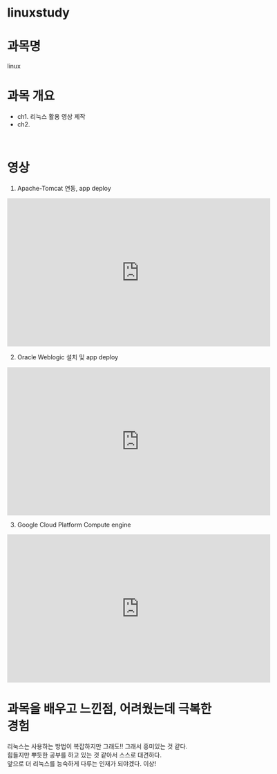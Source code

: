 # linuxstudy
# 과목명 
linux
<br>

# 과목 개요
 - ch1. 리눅스 활용 영상 제작
 - ch2.
<br>

# 영상
1. Apache-Tomcat 연동, app deploy
<iframe width="608.5" height="342.5" src="https://www.youtube.com/embed/3A3nLblKf8M" title="YouTube video player" frameborder="0" allow="accelerometer; autoplay; clipboard-write; encrypted-media; gyroscope; picture-in-picture" allowfullscreen></iframe>
<br>

2. Oracle Weblogic 설치 및 app deploy
<iframe width="608.5" height="342.5" src="https://www.youtube.com/embed/saLX5pNd9As" title="YouTube video player" frameborder="0" allow="accelerometer; autoplay; clipboard-write; encrypted-media; gyroscope; picture-in-picture" allowfullscreen></iframe>
<br>

3. Google Cloud Platform Compute engine
<iframe width="608.5" height="342.5" src="https://www.youtube.com/embed/saLX5pNd9As" title="YouTube video player" frameborder="0" allow="accelerometer; autoplay; clipboard-write; encrypted-media; gyroscope; picture-in-picture" allowfullscreen></iframe>
<br>

# 과목을 배우고 느낀점, 어려웠는데 극복한 경험
리눅스는 사용하는 방법이 복잡하지만 그래도!! 그래서 흥미있는 것 같다. <br>
힘들지만 뿌듯한 공부를 하고 있는 것 같아서 스스로 대견하다.<br> 
앞으로 더 리눅스를 능숙하게 다루는 인재가 되야겠다. 이상!
